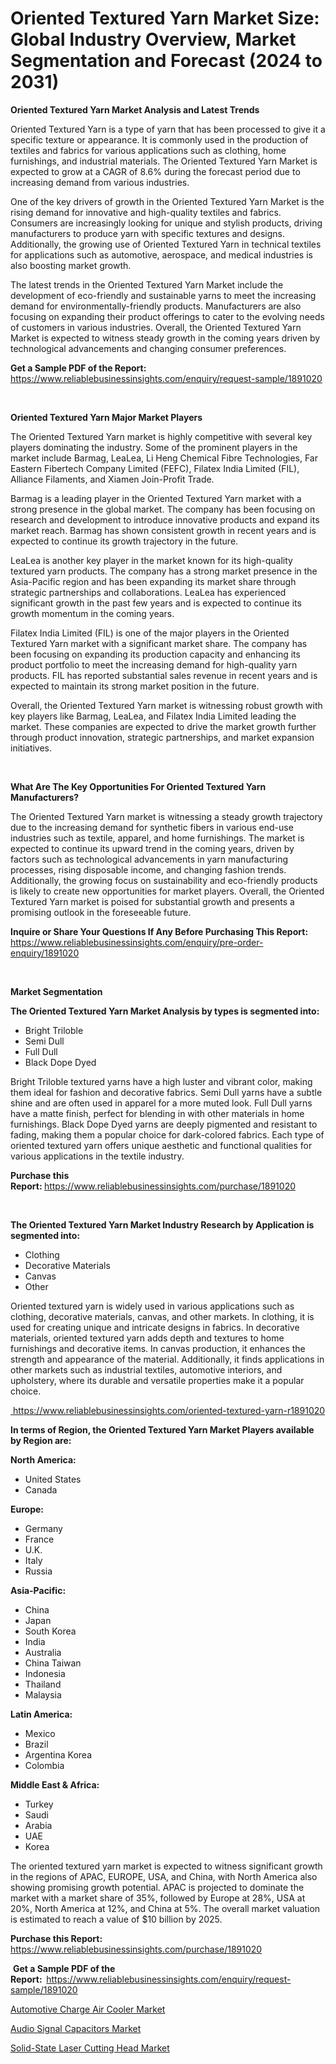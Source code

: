 <p><h1>Oriented Textured Yarn Market Size: Global Industry Overview, Market Segmentation and Forecast (2024 to 2031)</h1></p><p><strong>Oriented Textured Yarn Market Analysis and Latest Trends</strong></p>
<p><p>Oriented Textured Yarn is a type of yarn that has been processed to give it a specific texture or appearance. It is commonly used in the production of textiles and fabrics for various applications such as clothing, home furnishings, and industrial materials. The Oriented Textured Yarn Market is expected to grow at a CAGR of 8.6% during the forecast period due to increasing demand from various industries.</p><p>One of the key drivers of growth in the Oriented Textured Yarn Market is the rising demand for innovative and high-quality textiles and fabrics. Consumers are increasingly looking for unique and stylish products, driving manufacturers to produce yarn with specific textures and designs. Additionally, the growing use of Oriented Textured Yarn in technical textiles for applications such as automotive, aerospace, and medical industries is also boosting market growth.</p><p>The latest trends in the Oriented Textured Yarn Market include the development of eco-friendly and sustainable yarns to meet the increasing demand for environmentally-friendly products. Manufacturers are also focusing on expanding their product offerings to cater to the evolving needs of customers in various industries. Overall, the Oriented Textured Yarn Market is expected to witness steady growth in the coming years driven by technological advancements and changing consumer preferences.</p></p>
<p><strong>Get a Sample PDF of the Report:&nbsp;</strong> <a href="https://www.reliablebusinessinsights.com/enquiry/request-sample/1891020">https://www.reliablebusinessinsights.com/enquiry/request-sample/1891020</a></p>
<p>&nbsp;</p>
<p><strong>Oriented Textured Yarn Major Market Players</strong></p>
<p><p>The Oriented Textured Yarn market is highly competitive with several key players dominating the industry. Some of the prominent players in the market include Barmag, LeaLea, Li Heng Chemical Fibre Technologies, Far Eastern Fibertech Company Limited (FEFC), Filatex India Limited (FIL), Alliance Filaments, and Xiamen Join-Profit Trade.</p><p>Barmag is a leading player in the Oriented Textured Yarn market with a strong presence in the global market. The company has been focusing on research and development to introduce innovative products and expand its market reach. Barmag has shown consistent growth in recent years and is expected to continue its growth trajectory in the future.</p><p>LeaLea is another key player in the market known for its high-quality textured yarn products. The company has a strong market presence in the Asia-Pacific region and has been expanding its market share through strategic partnerships and collaborations. LeaLea has experienced significant growth in the past few years and is expected to continue its growth momentum in the coming years.</p><p>Filatex India Limited (FIL) is one of the major players in the Oriented Textured Yarn market with a significant market share. The company has been focusing on expanding its production capacity and enhancing its product portfolio to meet the increasing demand for high-quality yarn products. FIL has reported substantial sales revenue in recent years and is expected to maintain its strong market position in the future.</p><p>Overall, the Oriented Textured Yarn market is witnessing robust growth with key players like Barmag, LeaLea, and Filatex India Limited leading the market. These companies are expected to drive the market growth further through product innovation, strategic partnerships, and market expansion initiatives.</p></p>
<p>&nbsp;</p>
<p><strong>What Are The Key Opportunities For Oriented Textured Yarn Manufacturers?</strong></p>
<p><p>The Oriented Textured Yarn market is witnessing a steady growth trajectory due to the increasing demand for synthetic fibers in various end-use industries such as textile, apparel, and home furnishings. The market is expected to continue its upward trend in the coming years, driven by factors such as technological advancements in yarn manufacturing processes, rising disposable income, and changing fashion trends. Additionally, the growing focus on sustainability and eco-friendly products is likely to create new opportunities for market players. Overall, the Oriented Textured Yarn market is poised for substantial growth and presents a promising outlook in the foreseeable future.</p></p>
<p><strong>Inquire or Share Your Questions If Any Before Purchasing This Report:</strong> <a href="https://www.reliablebusinessinsights.com/enquiry/pre-order-enquiry/1891020">https://www.reliablebusinessinsights.com/enquiry/pre-order-enquiry/1891020</a></p>
<p>&nbsp;</p>
<p><strong>Market Segmentation</strong></p>
<p><strong>The Oriented Textured Yarn Market Analysis by types is segmented into:</strong></p>
<p><ul><li>Bright Triloble</li><li>Semi Dull</li><li>Full Dull</li><li>Black Dope Dyed</li></ul></p>
<p><p>Bright Triloble textured yarns have a high luster and vibrant color, making them ideal for fashion and decorative fabrics. Semi Dull yarns have a subtle shine and are often used in apparel for a more muted look. Full Dull yarns have a matte finish, perfect for blending in with other materials in home furnishings. Black Dope Dyed yarns are deeply pigmented and resistant to fading, making them a popular choice for dark-colored fabrics. Each type of oriented textured yarn offers unique aesthetic and functional qualities for various applications in the textile industry.</p></p>
<p><strong>Purchase this Report:&nbsp;</strong><a href="https://www.reliablebusinessinsights.com/purchase/1891020">https://www.reliablebusinessinsights.com/purchase/1891020</a></p>
<p>&nbsp;</p>
<p><strong>The Oriented Textured Yarn Market Industry Research by Application is segmented into:</strong></p>
<p><ul><li>Clothing</li><li>Decorative Materials</li><li>Canvas</li><li>Other</li></ul></p>
<p><p>Oriented textured yarn is widely used in various applications such as clothing, decorative materials, canvas, and other markets. In clothing, it is used for creating unique and intricate designs in fabrics. In decorative materials, oriented textured yarn adds depth and textures to home furnishings and decorative items. In canvas production, it enhances the strength and appearance of the material. Additionally, it finds applications in other markets such as industrial textiles, automotive interiors, and upholstery, where its durable and versatile properties make it a popular choice.</p></p>
<p><a href="https://www.reliablebusinessinsights.com/oriented-textured-yarn-r1891020">&nbsp;https://www.reliablebusinessinsights.com/oriented-textured-yarn-r1891020</a></p>
<p><strong>In terms of Region, the Oriented Textured Yarn Market Players available by Region are:</strong></p>
<p>
    <p> <strong> North America: </strong>
        <ul>
            <li>United States</li>
            <li>Canada</li>
        </ul>
        </p> 
    <p> <strong> Europe: </strong>
        <ul>
            <li>Germany</li>
            <li>France</li>
            <li>U.K.</li>
            <li>Italy</li>
            <li>Russia</li>
        </ul>
        </p> 
    <p> <strong> Asia-Pacific: </strong>
        <ul>
            <li>China</li>
            <li>Japan</li>
            <li>South Korea</li>
            <li>India</li>
            <li>Australia</li>
            <li>China Taiwan</li>
            <li>Indonesia</li>
            <li>Thailand</li>
            <li>Malaysia</li>
        </ul>
        </p> 
    <p> <strong> Latin America: </strong>
        <ul>
            <li>Mexico</li>
            <li>Brazil</li>
            <li>Argentina Korea</li>
            <li>Colombia</li>
        </ul>
        </p> 
    <p> <strong> Middle East & Africa: </strong>
        <ul>
            <li>Turkey</li>
            <li>Saudi</li>
            <li>Arabia</li>
            <li>UAE</li>
            <li>Korea</li>
        </ul>
    </p>
    </p>
<p><p>The oriented textured yarn market is expected to witness significant growth in the regions of APAC, EUROPE, USA, and China, with North America also showing promising growth potential. APAC is projected to dominate the market with a market share of 35%, followed by Europe at 28%, USA at 20%, North America at 12%, and China at 5%. The overall market valuation is estimated to reach a value of $10 billion by 2025.</p></p>
<p><strong>Purchase this Report: </strong><a href="https://www.reliablebusinessinsights.com/purchase/1891020">https://www.reliablebusinessinsights.com/purchase/1891020</a></p>
<p>&nbsp;<strong>Get a Sample PDF of the Report:&nbsp;&nbsp;</strong><a href="https://www.reliablebusinessinsights.com/enquiry/request-sample/1891020">https://www.reliablebusinessinsights.com/enquiry/request-sample/1891020</a></p>
<p><strong></strong></p>
<p><p><a href="https://view.publitas.com/reportprime-1/automotive-charge-air-cooler-market-size-by-type-air-cooled-charge-air-cooler-liquid-cooled-charge-air-cooler-by-product-passenger-car-commercial-vehicle-global-industry-analysis-share-growth-trends-and-forecast-2024-to-2031/">Automotive Charge Air Cooler Market</a></p><p><a href="https://github.com/DarrenSipes1990/Market-Research-Report-List-2/blob/main/audio-signal-capacitors-market.md">Audio Signal Capacitors Market</a></p><p><a href="https://medium.com/@marilynfhghoster53/solid-state-laser-cutting-head-market-size-share-analysis-growth-trends-forecast-2024-2031-16a4e0477c40">Solid-State Laser Cutting Head Market</a></p></p>